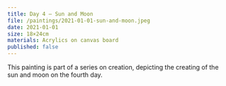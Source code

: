 ```yaml
---
title: Day 4 – Sun and Moon
file: /paintings/2021-01-01-sun-and-moon.jpeg
date: 2021-01-01
size: 18×24cm
materials: Acrylics on canvas board
published: false
---
```


This painting is part of a series on creation, depicting the creating of the sun and moon on the fourth day.
